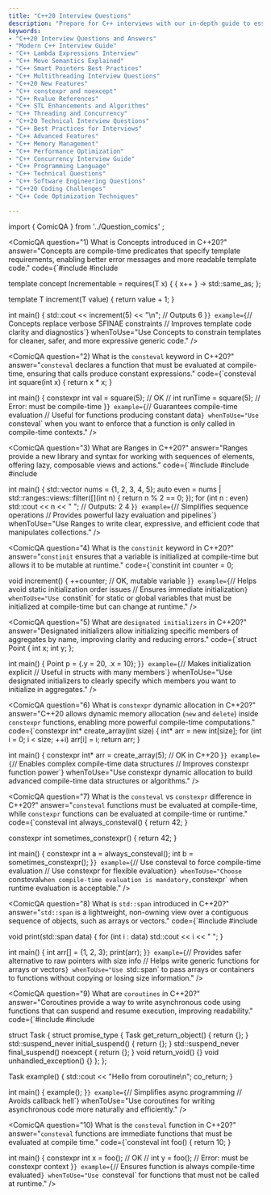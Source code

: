 ```yaml
---
title: "C++20 Interview Questions"
description: "Prepare for C++ interviews with our in-depth guide to essential C++20 interview questions. Learn about smart pointers, lambda expressions, move semantics, threading, and other modern C++20 features. Ideal for beginners and professionals."
keywords:
- "C++20 Interview Questions and Answers"
- "Modern C++ Interview Guide"
- "C++ Lambda Expressions Interview"
- "C++ Move Semantics Explained"
- "C++ Smart Pointers Best Practices"
- "C++ Multithreading Interview Questions"
- "C++20 New Features"
- "C++ constexpr and noexcept"
- "C++ Rvalue References"
- "C++ STL Enhancements and Algorithms"
- "C++ Threading and Concurrency"
- "C++20 Technical Interview Questions"
- "C++ Best Practices for Interviews"
- "C++ Advanced Features"
- "C++ Memory Management"
- "C++ Performance Optimization"
- "C++ Concurrency Interview Guide"
- "C++ Programming Language"
- "C++ Technical Questions"
- "C++ Software Engineering Questions"
- "C++20 Coding Challenges"
- "C++ Code Optimization Techniques"

---
```

import { ComicQA } from '../Question_comics' ;

<ComicQA
  question="1) What is Concepts introduced in C++20?"
  answer="Concepts are compile-time predicates that specify template requirements, enabling better error messages and more readable template code."
  code={`#include <concepts>
#include <iostream>

template <typename T>
concept Incrementable = requires(T x) {
    { x++ } -> std::same_as<T>;
};

template <Incrementable T>
T increment(T value) {
    return value + 1;
}

int main() {
    std::cout << increment(5) << "\\n";  // Outputs 6
}`}
  example={`// Concepts replace verbose SFINAE constraints
// Improves template code clarity and diagnostics`}
  whenToUse="Use Concepts to constrain templates for cleaner, safer, and more expressive generic code."
/>

<ComicQA
  question="2) What is the `consteval` keyword in C++20?"
  answer="`consteval` declares a function that must be evaluated at compile-time, ensuring that calls produce constant expressions."
  code={`consteval int square(int x) {
    return x * x;
}

int main() {
    constexpr int val = square(5);  // OK
    // int runTime = square(5);     // Error: must be compile-time
}`}
  example={`// Guarantees compile-time evaluation
// Useful for functions producing constant data`}
  whenToUse="Use `consteval` when you want to enforce that a function is only called in compile-time contexts."
/>

<ComicQA
  question="3) What are Ranges in C++20?"
  answer="Ranges provide a new library and syntax for working with sequences of elements, offering lazy, composable views and actions."
  code={`#include <ranges>
#include <vector>
#include <iostream>

int main() {
    std::vector<int> nums = {1, 2, 3, 4, 5};
    auto even = nums | std::ranges::views::filter([](int n) { return n % 2 == 0; });
    for (int n : even) std::cout << n << " ";  // Outputs: 2 4
}`}
  example={`// Simplifies sequence operations
// Provides powerful lazy evaluation and pipelines`}
  whenToUse="Use Ranges to write clear, expressive, and efficient code that manipulates collections."
/>

<ComicQA
  question="4) What is the `constinit` keyword in C++20?"
  answer="`constinit` ensures that a variable is initialized at compile-time but allows it to be mutable at runtime."
  code={`constinit int counter = 0;

void increment() {
    ++counter;  // OK, mutable variable
}`}
  example={`// Helps avoid static initialization order issues
// Ensures immediate initialization`}
  whenToUse="Use `constinit` for static or global variables that must be initialized at compile-time but can change at runtime."
/>

<ComicQA
  question="5) What are `designated initializers` in C++20?"
  answer="Designated initializers allow initializing specific members of aggregates by name, improving clarity and reducing errors."
  code={`struct Point { int x; int y; };

int main() {
    Point p = {.y = 20, .x = 10};
}`}
  example={`// Makes initialization explicit
// Useful in structs with many members`}
  whenToUse="Use designated initializers to clearly specify which members you want to initialize in aggregates."
/>

<ComicQA
  question="6) What is `constexpr` dynamic allocation in C++20?"
  answer="C++20 allows dynamic memory allocation (`new` and `delete`) inside `constexpr` functions, enabling more powerful compile-time computations."
  code={`constexpr int* create_array(int size) {
    int* arr = new int[size];
    for (int i = 0; i < size; ++i) arr[i] = i;
    return arr;
}

int main() {
    constexpr int* arr = create_array(5);  // OK in C++20
}`}
  example={`// Enables complex compile-time data structures
// Improves constexpr function power`}
  whenToUse="Use constexpr dynamic allocation to build advanced compile-time data structures or algorithms."
/>

<ComicQA
  question="7) What is the `consteval` vs `constexpr` difference in C++20?"
  answer="`consteval` functions must be evaluated at compile-time, while `constexpr` functions can be evaluated at compile-time or runtime."
  code={`consteval int always_consteval() {
    return 42;
}

constexpr int sometimes_constexpr() {
    return 42;
}

int main() {
    constexpr int a = always_consteval();
    int b = sometimes_constexpr();
}`}
  example={`// Use consteval to force compile-time evaluation
// Use constexpr for flexible evaluation`}
  whenToUse="Choose `consteval` when compile-time evaluation is mandatory, `constexpr` when runtime evaluation is acceptable."
/>

<ComicQA
  question="8) What is `std::span` introduced in C++20?"
  answer="`std::span` is a lightweight, non-owning view over a contiguous sequence of objects, such as arrays or vectors."
  code={`#include <span>
#include <iostream>

void print(std::span<int> data) {
    for (int i : data) std::cout << i << " ";
}

int main() {
    int arr[] = {1, 2, 3};
    print(arr);
}`}
  example={`// Provides safer alternative to raw pointers with size info
// Helps write generic functions for arrays or vectors`}
  whenToUse="Use `std::span` to pass arrays or containers to functions without copying or losing size information."
/>

<ComicQA
  question="9) What are `coroutines` in C++20?"
  answer="Coroutines provide a way to write asynchronous code using functions that can suspend and resume execution, improving readability."
  code={`#include <coroutine>
#include <iostream>

struct Task {
    struct promise_type {
        Task get_return_object() { return {}; }
        std::suspend_never initial_suspend() { return {}; }
        std::suspend_never final_suspend() noexcept { return {}; }
        void return_void() {}
        void unhandled_exception() {}
    };
};

Task example() {
    std::cout << "Hello from coroutine\\n";
    co_return;
}

int main() {
    example();
}`}
  example={`// Simplifies async programming
// Avoids callback hell`}
  whenToUse="Use coroutines for writing asynchronous code more naturally and efficiently."
/>

<ComicQA
  question="10) What is the `consteval` function in C++20?"
  answer="`consteval` functions are immediate functions that must be evaluated at compile time."
  code={`consteval int foo() {
    return 10;
}

int main() {
    constexpr int x = foo();  // OK
    // int y = foo();        // Error: must be constexpr context
}`}
  example={`// Ensures function is always compile-time evaluated`}
  whenToUse="Use `consteval` for functions that must not be called at runtime."
/>

